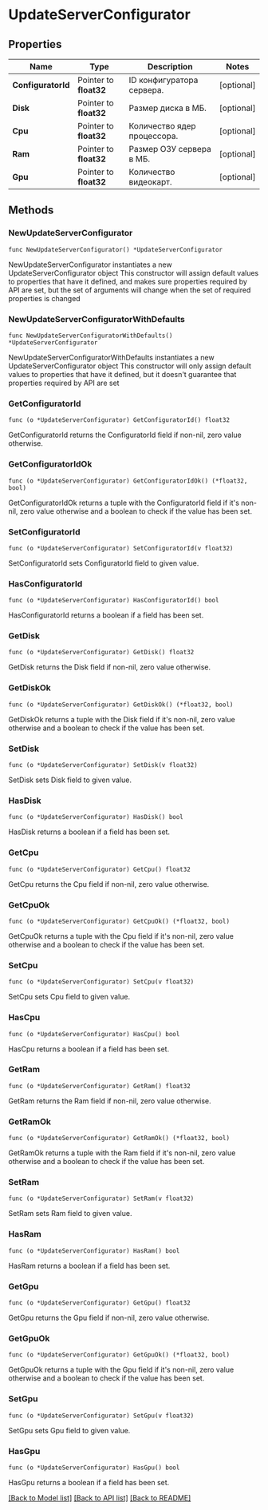 # UpdateServerConfigurator

## Properties

Name | Type | Description | Notes
------------ | ------------- | ------------- | -------------
**ConfiguratorId** | Pointer to **float32** | ID конфигуратора сервера. | [optional] 
**Disk** | Pointer to **float32** | Размер диска в МБ. | [optional] 
**Cpu** | Pointer to **float32** | Количество ядер процессора. | [optional] 
**Ram** | Pointer to **float32** | Размер ОЗУ сервера в МБ. | [optional] 
**Gpu** | Pointer to **float32** | Количество видеокарт. | [optional] 

## Methods

### NewUpdateServerConfigurator

`func NewUpdateServerConfigurator() *UpdateServerConfigurator`

NewUpdateServerConfigurator instantiates a new UpdateServerConfigurator object
This constructor will assign default values to properties that have it defined,
and makes sure properties required by API are set, but the set of arguments
will change when the set of required properties is changed

### NewUpdateServerConfiguratorWithDefaults

`func NewUpdateServerConfiguratorWithDefaults() *UpdateServerConfigurator`

NewUpdateServerConfiguratorWithDefaults instantiates a new UpdateServerConfigurator object
This constructor will only assign default values to properties that have it defined,
but it doesn't guarantee that properties required by API are set

### GetConfiguratorId

`func (o *UpdateServerConfigurator) GetConfiguratorId() float32`

GetConfiguratorId returns the ConfiguratorId field if non-nil, zero value otherwise.

### GetConfiguratorIdOk

`func (o *UpdateServerConfigurator) GetConfiguratorIdOk() (*float32, bool)`

GetConfiguratorIdOk returns a tuple with the ConfiguratorId field if it's non-nil, zero value otherwise
and a boolean to check if the value has been set.

### SetConfiguratorId

`func (o *UpdateServerConfigurator) SetConfiguratorId(v float32)`

SetConfiguratorId sets ConfiguratorId field to given value.

### HasConfiguratorId

`func (o *UpdateServerConfigurator) HasConfiguratorId() bool`

HasConfiguratorId returns a boolean if a field has been set.

### GetDisk

`func (o *UpdateServerConfigurator) GetDisk() float32`

GetDisk returns the Disk field if non-nil, zero value otherwise.

### GetDiskOk

`func (o *UpdateServerConfigurator) GetDiskOk() (*float32, bool)`

GetDiskOk returns a tuple with the Disk field if it's non-nil, zero value otherwise
and a boolean to check if the value has been set.

### SetDisk

`func (o *UpdateServerConfigurator) SetDisk(v float32)`

SetDisk sets Disk field to given value.

### HasDisk

`func (o *UpdateServerConfigurator) HasDisk() bool`

HasDisk returns a boolean if a field has been set.

### GetCpu

`func (o *UpdateServerConfigurator) GetCpu() float32`

GetCpu returns the Cpu field if non-nil, zero value otherwise.

### GetCpuOk

`func (o *UpdateServerConfigurator) GetCpuOk() (*float32, bool)`

GetCpuOk returns a tuple with the Cpu field if it's non-nil, zero value otherwise
and a boolean to check if the value has been set.

### SetCpu

`func (o *UpdateServerConfigurator) SetCpu(v float32)`

SetCpu sets Cpu field to given value.

### HasCpu

`func (o *UpdateServerConfigurator) HasCpu() bool`

HasCpu returns a boolean if a field has been set.

### GetRam

`func (o *UpdateServerConfigurator) GetRam() float32`

GetRam returns the Ram field if non-nil, zero value otherwise.

### GetRamOk

`func (o *UpdateServerConfigurator) GetRamOk() (*float32, bool)`

GetRamOk returns a tuple with the Ram field if it's non-nil, zero value otherwise
and a boolean to check if the value has been set.

### SetRam

`func (o *UpdateServerConfigurator) SetRam(v float32)`

SetRam sets Ram field to given value.

### HasRam

`func (o *UpdateServerConfigurator) HasRam() bool`

HasRam returns a boolean if a field has been set.

### GetGpu

`func (o *UpdateServerConfigurator) GetGpu() float32`

GetGpu returns the Gpu field if non-nil, zero value otherwise.

### GetGpuOk

`func (o *UpdateServerConfigurator) GetGpuOk() (*float32, bool)`

GetGpuOk returns a tuple with the Gpu field if it's non-nil, zero value otherwise
and a boolean to check if the value has been set.

### SetGpu

`func (o *UpdateServerConfigurator) SetGpu(v float32)`

SetGpu sets Gpu field to given value.

### HasGpu

`func (o *UpdateServerConfigurator) HasGpu() bool`

HasGpu returns a boolean if a field has been set.


[[Back to Model list]](../README.md#documentation-for-models) [[Back to API list]](../README.md#documentation-for-api-endpoints) [[Back to README]](../README.md)


